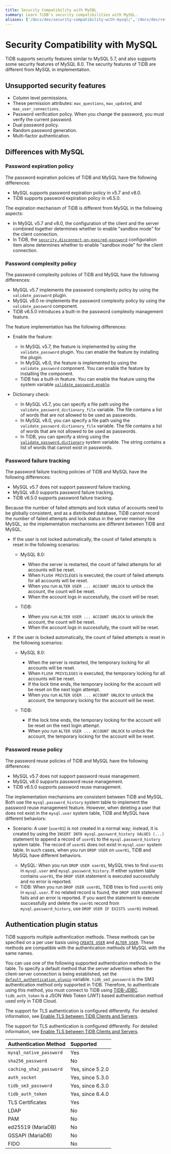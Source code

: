 ```yaml
---
title: Security Compatibility with MySQL
summary: Learn TiDB's security compatibilities with MySQL.
aliases: ['/docs/dev/security-compatibility-with-mysql/','/docs/dev/reference/security/compatibility/']
---
```


# Security Compatibility with MySQL

TiDB supports security features similar to MySQL 5.7, and also supports some security features of MySQL 8.0. The security features of TiDB are different from MySQL in implementation.

## Unsupported security features

- Column level permissions.
- These permission attributes: `max_questions`, `max_updated`, and `max_user_connections`.
- Password verification policy. When you change the password, you must verify the current password.
- Dual password policy.
- Random password generation.
- Multi-factor authentication.

## Differences with MySQL

### Password expiration policy

The password expiration policies of TiDB and MySQL have the following differences:

- MySQL supports password expiration policy in v5.7 and v8.0.
- TiDB supports password expiration policy in v6.5.0.

The expiration mechanism of TiDB is different from MySQL in the following aspects:

- In MySQL v5.7 and v8.0, the configuration of the client and the server combined together determines whether to enable "sandbox mode" for the client connection.
- In TiDB, the [`security.disconnect-on-expired-password`](/tidb-configuration-file.md#disconnect-on-expired-password-new-in-v650) configuration item alone determines whether to enable "sandbox mode" for the client connection.

### Password complexity policy

The password complexity policies of TiDB and MySQL have the following differences:

- MySQL v5.7 implements the password complexity policy by using the `validate_password` plugin.
- MySQL v8.0 re-implements the password complexity policy by using the `validate_password` component.
- TiDB v6.5.0 introduces a built-in the password complexity management feature.

The feature implementation has the following differences:

- Enable the feature:

    - In MySQL v5.7, the feature is implemented by using the `validate_password` plugin. You can enable the feature by installing the plugin.
    - In MySQL v8.0, the feature is implemented by using the `validate_password` component. You can enable the feature by installing the component.
    - TiDB has a built-in feature. You can enable the feature using the system variable [`validate_password.enable`](/system-variables.md#validate_passwordenable-new-in-v650).

- Dictionary check:

    - In MySQL v5.7, you can specify a file path using the `validate_password_dictionary_file` variable. The file contains a list of words that are not allowed to be used as passwords.
    - In MySQL v8.0, you can specify a file path using the `validate_password.dictionary_file` variable. The file contains a list of words that are not allowed to be used as passwords.
    - In TiDB, you can specify a string using the [`validate_password.dictionary`](/system-variables.md#validate_passworddictionary-new-in-v650) system variable. The string contains a list of words that cannot exist in passwords.

### Password failure tracking

The password failure tracking policies of TiDB and MySQL have the following differences:

- MySQL v5.7 does not support password failure tracking.
- MySQL v8.0 supports password failure tracking.
- TiDB v6.5.0 supports password failure tracking.

Because the number of failed attempts and lock status of accounts need to be globally consistent, and as a distributed database, TiDB cannot record the number of failed attempts and lock status in the server memory like MySQL, so the implementation mechanisms are different between TiDB and MySQL.

- If the user is not locked automatically, the count of failed attempts is reset in the following scenarios:

    + MySQL 8.0:

        - When the server is restarted, the count of failed attempts for all accounts will be reset.
        - When `FLUSH PRIVILEGES` is executed, the count of failed attempts for all accounts will be reset.
        - When you run `ALTER USER ... ACCOUNT UNLOCK` to unlock the account, the count will be reset.
        - When the account logs in successfully, the count will be reset.

    + TiDB:

        - When you run `ALTER USER ... ACCOUNT UNLOCK` to unlock the account, the count will be reset.
        - When the account logs in successfully, the count will be reset.

- If the user is locked automatically, the count of failed attempts is reset in the following scenarios:

    + MySQL 8.0:

        - When the server is restarted, the temporary locking for all accounts will be reset.
        - When `FLUSH PRIVILEGES` is executed, the temporary locking for all accounts will be reset.
        - If the lock time ends, the temporary locking for the account will be reset on the next login attempt.
        - When you run `ALTER USER ... ACCOUNT UNLOCK` to unlock the account, the temporary locking for the account will be reset.

    + TiDB:

        - If the lock time ends, the temporary locking for the account will be reset on the next login attempt.
        - When you run `ALTER USER ... ACCOUNT UNLOCK` to unlock the account, the temporary locking for the account will be reset.

### Password reuse policy

The password reuse policies of TiDB and MySQL have the following differences:

- MySQL v5.7 does not support password reuse management.
- MySQL v8.0 supports password reuse management.
- TiDB v6.5.0 supports password reuse management.

The implementation mechanisms are consistent between TiDB and MySQL. Both use the `mysql.password_history` system table to implement the password reuse management feature. However, when deleting a user that does not exist in the `mysql.user` system table, TiDB and MySQL have different behaviors:

- Scenario: A user (`user01`) is not created in a normal way; instead, it is created by using the `INSERT INTO mysql.password_history VALUES (...)` statement to append a record of `user01` to the `mysql.password_history` system table. The record of `user01` does not exist in `mysql.user` system table. In such cases, when you run `DROP USER` on `user01`, TiDB and MySQL have different behaviors.

    - MySQL: When you run `DROP USER user01`, MySQL tries to find `user01` in `mysql.user` and `mysql.password_history`. If either system table contains `user01`, the `DROP USER` statement is executed successfully and no error is reported.
    - TiDB: When you run `DROP USER user01`, TiDB tries to find `user01` only in `mysql.user`. If no related record is found, the `DROP USER` statement fails and an error is reported. If you want the statement to execute successfully and delete the `user01` record from `mysql.password_history`, use `DROP USER IF EXISTS user01` instead.

## Authentication plugin status

TiDB supports multiple authentication methods. These methods can be specified on a per user basis using [`CREATE USER`](/sql-statements/sql-statement-create-user.md) and [`ALTER USER`](/sql-statements/sql-statement-create-user.md). These methods are compatible with the authentication methods of MySQL with the same names.

You can use one of the following supported authentication methods in the table. To specify a default method that the server advertises when the client-server connection is being established, set the [`default_authentication_plugin`](/system-variables.md#default_authentication_plugin) variable. `tidb_sm3_password` is the SM3 authentication method only supported in TiDB. Therefore, to authenticate using this method, you must connect to TiDB using [TiDB-JDBC](https://github.com/pingcap/mysql-connector-j/tree/release/8.0-sm3). `tidb_auth_token` is a JSON Web Token (JWT) based authentication method used only in TiDB Cloud.

<CustomContent platform="tidb">

The support for TLS authentication is configured differently. For detailed information, see [Enable TLS between TiDB Clients and Servers](/enable-tls-between-clients-and-servers.md).

</CustomContent>

<CustomContent platform="tidb-cloud">

The support for TLS authentication is configured differently. For detailed information, see [Enable TLS between TiDB Clients and Servers](https://docs.pingcap.com/tidb/stable/enable-tls-between-clients-and-servers).

</CustomContent>

| Authentication Method    | Supported        |
| :------------------------| :--------------- |
| `mysql_native_password`  | Yes              |
| `sha256_password`        | No               |
| `caching_sha2_password`  | Yes, since 5.2.0 |
| `auth_socket`            | Yes, since 5.3.0 |
| `tidb_sm3_password`      | Yes, since 6.3.0 |
| `tidb_auth_token`        | Yes, since 6.4.0 |
| TLS Certificates         | Yes              |
| LDAP                     | No               |
| PAM                      | No               |
| ed25519 (MariaDB)        | No               |
| GSSAPI (MariaDB)         | No               |
| FIDO                     | No               |
